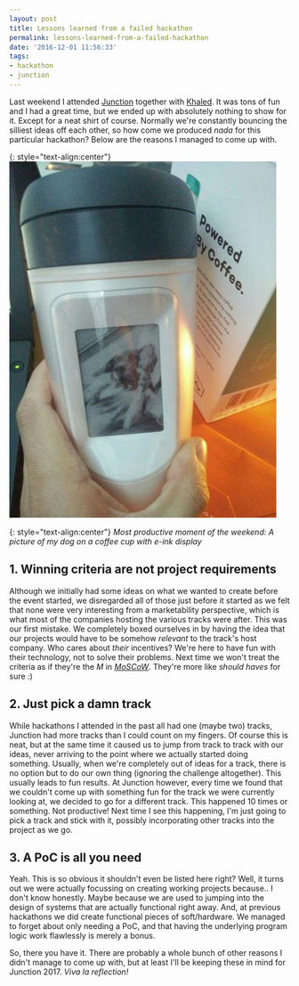 ```yaml
---
layout: post
title: Lessons learned from a failed hackathon
permalink: lessons-learned-from-a-failed-hackathon
date: '2016-12-01 11:56:33'
tags:
- hackathon
- junction
---
```


Last weekend I attended [Junction](https://hackjunction.com) together with [Khaled](https://rootfs.eu/author/kmhn/). It was tons of fun and I had a great time, but we ended up with absolutely nothing to show for it. Except for a neat shirt of course. 
Normally we're constantly bouncing the silliest ideas off each other, so how come we produced *nada* for this particular hackathon? Below are the reasons I managed to come up with.

{: style="text-align:center"}
![](/content/images/2016/11/muki_pan_small.jpg)

{: style="text-align:center"}
*Most productive moment of the weekend: A picture of my dog on a coffee cup with e-ink display*

## 1. Winning criteria are not project requirements
Although we initially had some ideas on what we wanted to create before the event started, we disregarded all of those just before it started as we felt that none were very interesting from a marketability perspective, which is what most of the companies hosting the various tracks were after. This was our first mistake. We completely boxed ourselves in by having the idea that our projects would have to be somehow *relevant* to the track's host company. Who cares about *their* incentives? We're here to have fun with their technology, not to solve their problems.
 Next time we won't treat the criteria as if they're the *M* in *[MoSCoW](https://en.wikipedia.org/wiki/MoSCoW_method)*. 
They're more like *should haves* for sure :)

## 2. Just pick a damn track
While hackathons I attended in the past all had one (maybe two) tracks, Junction had more tracks than I could count on my fingers. Of course this is neat, but at the same time it caused us to jump from track to track with our ideas, never arriving to the point where we actually started doing something. Usually, when we're completely out of ideas for a track, there is no option but to do our own thing (ignoring the challenge altogether). This usually leads to fun results. 
At Junction however, every time we found that we couldn't come up with something fun for the track we were currently looking at, we decided to go for a different track. This happened 10 times or something. Not productive!
 Next time I see this happening, I'm just going to pick a track and stick with it, possibly incorporating other tracks into the project as we go.

## 3. A PoC is all you need
Yeah. This is so obvious it shouldn't even be listed here right? Well, it turns out we were actually focussing on creating working projects because.. I don't know honestly. 
Maybe because we are used to jumping into the design of systems that are actually functional right away. And, at previous hackathons we did create functional pieces of soft/hardware. We managed to forget about only needing a PoC, and that having the underlying program logic work flawlessly is merely a bonus.

So, there you have it. There are probably a whole bunch of other reasons I didn't manage to come up with, but at least I'll be keeping these in mind for Junction 2017.
*Viva la reflection!*
